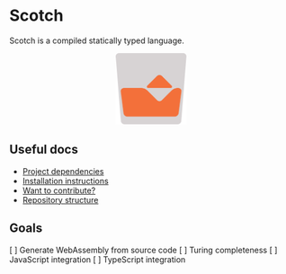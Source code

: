 # Scotch

Scotch is a compiled statically typed language.
<p align="center">
  <img src="./logo/logo_export.svg" alt="Logo" width=25% />
</p>

## Useful docs

* [Project dependencies](./docs/DEPENDENCIES.md)
* [Installation instructions](./docs/INSTALL.md)
* [Want to contribute?](./docs/CONTRIBUTING.md)
* [Repository structure](./docs/ORGANISATOIN.md)

## Goals
[ ] Generate WebAssembly from source code
[ ] Turing completeness
[ ] JavaScript integration
[ ] TypeScript integration
